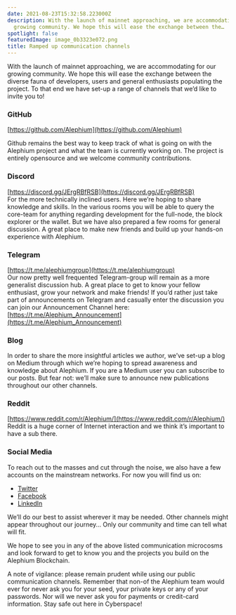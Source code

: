 ```yaml
---
date: 2021-08-23T15:32:58.223000Z
description: With the launch of mainnet approaching, we are accommodating for our
  growing community. We hope this will ease the exchange between the…
spotlight: false
featuredImage: image_0b3323e072.png
title: Ramped up communication channels
---
```


With the launch of mainnet approaching, we are accommodating for our growing community. We hope this will ease the exchange between the diverse fauna of developers, users and general enthusiasts populating the project. To that end we have set-up a range of channels that we’d like to invite you to!

### GitHub

[https://github.com/Alephium](https://github.com/Alephium)

Github remains the best way to keep track of what is going on with the Alephium project and what the team is currently working on. The project is entirely opensource and we welcome community contributions.

### Discord

[https://discord.gg/JErgRBfRSB](https://discord.gg/JErgRBfRSB)  
For the more technically inclined users. Here we’re hoping to share knowledge and skills. In the various rooms you will be able to query the core-team for anything regarding development for the full-node, the block explorer or the wallet. But we have also prepared a few rooms for general discussion. A great place to make new friends and build up your hands-on experience with Alephium.

### Telegram

[https://t.me/alephiumgroup](https://t.me/alephiumgroup)  
Our now pretty well frequented Telegram-group will remain as a more generalist discussion hub. A great place to get to know your fellow enthusiast, grow your network and make friends! If you’d rather just take part of announcements on Telegram and casually enter the discussion you can join our Announcement Channel here: [https://t.me/Alephium_Announcement](https://t.me/Alephium_Announcement)

### Blog

In order to share the more insightful articles we author, we’ve set-up a blog on Medium through which we’re hoping to spread awareness and knowledge about Alephium. If you are a Medium user you can subscribe to our posts. But fear not: we’ll make sure to announce new publications throughout our other channels.

### Reddit

[https://www.reddit.com/r/Alephium/](https://www.reddit.com/r/Alephium/)  
Reddit is a huge corner of Internet interaction and we think it’s important to have a sub there.

### Social Media

To reach out to the masses and cut through the noise, we also have a few accounts on the mainstream networks. For now you will find us on:

- [Twitter](https://twitter.com/alephium)
- [Facebook](https://www.facebook.com/alephium)
- [LinkedIn](https://www.linkedin.com/company/alephium/)

We’ll do our best to assist wherever it may be needed. Other channels might appear throughout our journey… Only our community and time can tell what will fit.

We hope to see you in any of the above listed communication microcosms and look forward to get to know you and the projects you build on the Alephium Blockchain.

A note of vigilance: please remain prudent while using our public communication channels. Remember that non-of the Alephium team would ever for never ask you for your seed, your private keys or any of your passwords. Nor will we never ask you for payments or credit-card information. Stay safe out here in Cyberspace!
